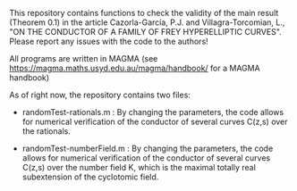 This repository contains functions to check the validity of the main result (Theorem 0.1) in the article
  Cazorla-García, P.J. and Villagra-Torcomian, L., "ON THE CONDUCTOR OF A FAMILY OF FREY HYPERELLIPTIC
  CURVES". Please report any issues with the code to the authors!

All programs are written in MAGMA (see https://magma.maths.usyd.edu.au/magma/handbook/ for a MAGMA
handbook)

As of right now, the repository contains two files:
  - randomTest-rationals.m : By changing the parameters, the code allows for numerical verification
                             of the conductor of several curves C(z,s) over the rationals.
    
  - randomTest-numberField.m : By changing the parameters, the code allows for numerical verification
                             of the conductor of several curves C(z,s) over the number field K, which
                             is the maximal totally real subextension of the cyclotomic field.
